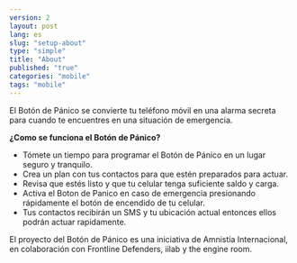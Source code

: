 ```yaml
---
version: 2
layout: post
lang: es
slug: "setup-about"
type: "simple"
title: "About"
published: "true"
categories: "mobile"
tags: "mobile"
---
```


El Botón de Pánico se convierte tu teléfono móvil en una alarma secreta para cuando te encuentres en una situación de emergencia.

**¿Como se funciona el Botón de Pánico?**

  * Tómete un tiempo para programar el Botón de Pánico en un lugar seguro y tranquilo.
  * Crea un plan con tus contactos para que estén preparados para actuar.
  * Revisa que estés listo y que tu celular tenga suficiente saldo y carga.
  * Activa el Boton de Panico en caso de emergencia  presionando rápidamente el botón de encendido de tu celular.
  * Tus contactos recibirán un SMS y tu ubicación actual entonces ellos podrán actuar rapidamente.

El proyecto del Botón de Pánico es una iniciativa de Amnistía Internacional, en colaboración con Frontline Defenders, iilab y the engine room.
